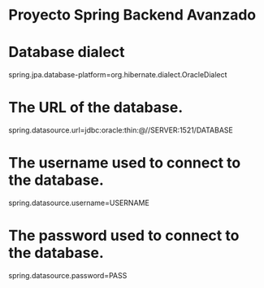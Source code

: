 # Proyecto Spring Backend Avanzado

# Database dialect

spring.jpa.database-platform=org.hibernate.dialect.OracleDialect

# The URL of the database.

spring.datasource.url=jdbc:oracle:thin:@//SERVER:1521/DATABASE

# The username used to connect to the database.

spring.datasource.username=USERNAME

# The password used to connect to the database.

spring.datasource.password=PASS
